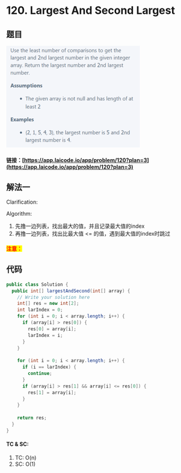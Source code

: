 # 120. Largest And Second Largest

## 题目

![](<../../.gitbook/assets/image (39).png>)

#### 链接：[https://app.laicode.io/app/problem/120?plan=3](https://app.laicode.io/app/problem/120?plan=3)

## 解法一

Clarification:&#x20;

Algorithm:&#x20;

1. 先撸一边列表，找出最大的值，并且记录最大值的index
2. 再撸一边列表，找出比最大值 <= 的值，遇到最大值的index时跳过

#### <mark style="color:red;">注意：</mark>

## 代码

```java
public class Solution {
  public int[] largestAndSecond(int[] array) {
    // Write your solution here
    int[] res = new int[2];
    int larIndex = 0;
    for (int i = 0; i < array.length; i++) {
      if (array[i] > res[0]) {
        res[0] = array[i];
        larIndex = i;
      }
    }

    for (int i = 0; i < array.length; i++) {
      if (i == larIndex) {
        continue;
      }
      if (array[i] > res[1] && array[i] <= res[0]) {
        res[1] = array[i];
      }
    }

    return res;
  }
}

```

#### TC & SC:&#x20;

1. TC: O(n)
2. SC: O(1)
